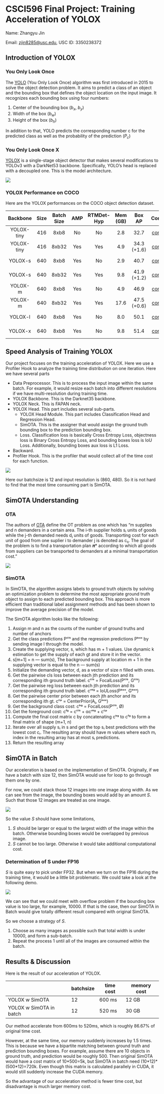 # CSCI596 Final Project: Training Acceleration of YOLOX

Name: Zhangyu Jin

Email: zjin8285@usc.edu, USC ID: 3350238372

## Introduction of YOLOX

### You Only Look Once

The [YOLO](https://arxiv.org/abs/1506.02640) (You Only Look Once) algorithm was first introduced in 2015 to solve the object detection problem. It aims to predict a class of an object and the bounding box that defines the object location on the input image. It recognizes each bounding box using four numbers:

1. Center of the bounding box ($b_{x}$, $b_{y}$)
2. Width of the box ($b_{w}$)
3. Height of the box ($b_{h}$)

In addition to that, YOLO predicts the corresponding number c for the predicted class as well as the probability of the prediction ($P_{c}$)

### You Only Look Once X

[YOLOX](https://arxiv.org/abs/2107.08430v2) is a single-stage object detector that makes several modifications to YOLOv3 with a DarkNet53 backbone. Specifically, YOLO’s head is replaced with a decoupled one. This is the model architecture.

![](yolox_architecture.png)

### YOLOX Performance on COCO

Here are the YOLOX performances on the COCO object detection dataset.

|  Backbone  | Size | Batch Size | AMP | RTMDet-Hyp | Mem (GB) |   Box AP    |                          Config                           |                                                                                                                                                                      Download                                                                                                                                                                      |
| :--------: | :--: | :--------: | :-: | :--------: | :------: | :---------: | :-------------------------------------------------------: | :------------------------------------------------------------------------------------------------------------------------------------------------------------------------------------------------------------------------------------------------------------------------------------------------------------------------------------------------: |
| YOLOX-tiny | 416  |    8xb8    | No  |     No     |   2.8    |    32.7     |       [config](./yolox_tiny_fast_8xb8-300e_coco.py)       |                                   [model](https://download.openmmlab.com/mmyolo/v0/yolox/yolox_tiny_8xb8-300e_coco/yolox_tiny_8xb8-300e_coco_20220919_090908-0e40a6fc.pth) \| [log](https://download.openmmlab.com/mmyolo/v0/yolox/yolox_tiny_8xb8-300e_coco/yolox_tiny_8xb8-300e_coco_20220919_090908.log.json)                                   |
| YOLOX-tiny | 416  |   8xb32    | Yes |    Yes     |   4.9    | 34.3 (+1.6) | [config](./yolox_tiny_fast_8xb32-300e-rtmdet-hyp_coco.py) | [model](https://download.openmmlab.com/mmyolo/v0/yolox/yolox_tiny_fast_8xb32-300e-rtmdet-hyp_coco/yolox_tiny_fast_8xb32-300e-rtmdet-hyp_coco_20230210_143637-4c338102.pth) \| [log](https://download.openmmlab.com/mmyolo/v0/yolox/yolox_tiny_fast_8xb32-300e-rtmdet-hyp_coco/yolox_tiny_fast_8xb32-300e-rtmdet-hyp_coco_20230210_143637.log.json) |
|  YOLOX-s   | 640  |    8xb8    | Yes |     No     |   2.9    |    40.7     |        [config](./yolox_s_fast_8xb8-300e_coco.py)         |                               [model](https://download.openmmlab.com/mmyolo/v0/yolox/yolox_s_fast_8xb8-300e_coco/yolox_s_fast_8xb8-300e_coco_20230213_142600-2b224d8b.pth) \| [log](https://download.openmmlab.com/mmyolo/v0/yolox/yolox_s_fast_8xb8-300e_coco/yolox_s_fast_8xb8-300e_coco_20230213_142600.log.json)                               |
|  YOLOX-s   | 640  |   8xb32    | Yes |    Yes     |   9.8    | 41.9 (+1.2) |  [config](./yolox_s_fast_8xb32-300e-rtmdet-hyp_coco.py)   |       [model](https://download.openmmlab.com/mmyolo/v0/yolox/yolox_s_fast_8xb32-300e-rtmdet-hyp_coco/yolox_s_fast_8xb32-300e-rtmdet-hyp_coco_20230210_134645-3a8dfbd7.pth) \| [log](https://download.openmmlab.com/mmyolo/v0/yolox/yolox_s_fast_8xb32-300e-rtmdet-hyp_coco/yolox_s_fast_8xb32-300e-rtmdet-hyp_coco_20230210_134645.log.json)       |
|  YOLOX-m   | 640  |    8xb8    | Yes |     No     |   4.9    |    46.9     |        [config](./yolox_m_fast_8xb8-300e_coco.py)         |                               [model](https://download.openmmlab.com/mmyolo/v0/yolox/yolox_m_fast_8xb8-300e_coco/yolox_m_fast_8xb8-300e_coco_20230213_160218-a71a6b25.pth) \| [log](https://download.openmmlab.com/mmyolo/v0/yolox/yolox_m_fast_8xb8-300e_coco/yolox_m_fast_8xb8-300e_coco_20230213_160218.log.json)                               |
|  YOLOX-m   | 640  |   8xb32    | Yes |    Yes     |   17.6   | 47.5 (+0.6) |  [config](./yolox_m_fast_8xb32-300e-rtmdet-hyp_coco.py)   |       [model](https://download.openmmlab.com/mmyolo/v0/yolox/yolox_m_fast_8xb32-300e-rtmdet-hyp_coco/yolox_m_fast_8xb32-300e-rtmdet-hyp_coco_20230210_144328-e657e182.pth) \| [log](https://download.openmmlab.com/mmyolo/v0/yolox/yolox_m_fast_8xb32-300e-rtmdet-hyp_coco/yolox_m_fast_8xb32-300e-rtmdet-hyp_coco_20230210_144328.log.json)       |
|  YOLOX-l   | 640  |    8xb8    | Yes |     No     |   8.0    |    50.1     |        [config](./yolox_l_fast_8xb8-300e_coco.py)         |                               [model](https://download.openmmlab.com/mmyolo/v0/yolox/yolox_l_fast_8xb8-300e_coco/yolox_l_fast_8xb8-300e_coco_20230213_160715-c731eb1c.pth) \| [log](https://download.openmmlab.com/mmyolo/v0/yolox/yolox_l_fast_8xb8-300e_coco/yolox_l_fast_8xb8-300e_coco_20230213_160715.log.json)                               |
|  YOLOX-x   | 640  |    8xb8    | Yes |     No     |   9.8    |    51.4     |        [config](./yolox_x_fast_8xb8-300e_coco.py)         |                               [model](https://download.openmmlab.com/mmyolo/v0/yolox/yolox_x_fast_8xb8-300e_coco/yolox_x_fast_8xb8-300e_coco_20230215_133950-1d509fab.pth) \| [log](https://download.openmmlab.com/mmyolo/v0/yolox/yolox_x_fast_8xb8-300e_coco/yolox_x_fast_8xb8-300e_coco_20230215_133950.log.json)                               |


## Speed Analysis of Training YOLOX

Our project focuses on the training acceleration of YOLOX. Here we use a Profiler Hook to analyze the training time distribution on one iteration. Here we have several parts

- Data Preprocessor. This is to process the input image within the same batch. For example, it would resize each batch into different resolutions if we have multi-resolution during training time.
- YOLOX Backbone. This is the Darknet35 backbone.
- YOLOX Neck. This is FAPAN neck.
- YOLOX Head. This part includes several sub-parts.
    - YOLOX Head Module. This part includes Classification Head and Regression Head.
    - SimOTA. This is the assigner that would assign the ground truth bounding box to the prediction bounding box.
    - Loss. Classification loss is basically Cross Entropy Loss, objectness loss is Binary Cross Entropy Loss, and bounding boxes loss is IoU Loss. Additionally, bounding boxes aux loss is L1 Loss.
- Backward.
- Profiler Hook. This is the profiler that would collect all of the time cost for each function.

![](src_speed_analysis.png)

Here our batchsize is 12 and input resolution is (860, 480). So it is not hard to find that the most time consuming part is SimOTA.

## SimOTA Understanding

### OTA

The authors of [OTA](https://arxiv.org/abs/2103.14259) define the OT problem as one which has “m supplies and n demanders in a certain area. The i-th supplier holds sᵢ units of goods while the j-th demanded needs dⱼ units of goods. Transporting cost for each unit of good from one suplier i to demander j is denoted as cᵢⱼ. The goal of the problem is to find a transportation plan 𝝅* according to which all goods from suppliers can be transported to demanders at a minimal transportation cost.”

![](OTA.webp)

### SimOTA

In SimOTA, the algorithm assigns labels to ground truth objects by solving an optimization problem to determine the most appropriate ground truth object to assign to each predicted bounding box. This approach is more efficient than traditional label assignment methods and has been shown to improve the average precision of the model.

The SimOTA algorithm looks like the following:

1. Assign m and n as the counts of the number of ground truths and number of anchors
2. Get the class predictions Pᶜˡˢ and the regression predictions Pᵇᵒˣ by sending image I through the model.
3. Create the supplying vector, s, which has m + 1 values. Use dynamic k estimation to get the supply of each gt and store it in the vector.
4. s[m+1] = n — sum(s), The background supply at location m + 1 in the supplying vector is equal to the n — sum(s)
5. Initialize the demanding vector, d, as a vector of size n filled with ones.
6. Get the pairwise cls loss between each jth prediction and its corresponding ith ground truth label. cᶜˡˢ = FocalLoss(Pᶜˡˢ, Gᶜˡˢ)
7. Get the pairwise reg loss between each jth prediction and its corresponding ith ground truth label. cʳᵉᵍ = IoULoss(Pᵇᵒˣ, Gᵇᵒˣ)
8. Get the pairwise center prior between each jth anchor and its corresponding ith gt. cᶜᵖ = CenterPrior(Aⱼ, Gᵇᵒˣ)
9. Get the background class cost: cᵇᵍ = FocalLoss(Pᶜˡˢ, Ø)
10. Get the foreground cost: cᶠᵍ = cᶜˡˢ + αcʳᵉᵍ + cᶜᵖ
11. Compute the final cost matrix c by concatenating cᵇᵍ to cᶠᵍ to form a final matrix of shape (m+1, n)
12. Iterate over all supply sᵢ in s and get the top sᵢ best predictions with the lowest cost cᵢ. The resulting array should have m values where each mᵢ index in the resulting array has at most sᵢ predictions.
13. Return the resulting array

## SimOTA in Batch

Our acceleration is based on the implementation of SimOTA. Originally, if we have a batch with size 12, then SimOTA would use for loop to go through them one by one.

For now, we could stack those 12 images into one image along width. As we can see from the image, the bounding boxes would add by an amount $S$. Such that those 12 images are treated as one image.

![](SimOTA_in_batch.png)

So the value $S$ should have some limitations,

1. $S$ should be larger or equal to the largest width of the image within the batch. Otherwise bounding boxes would be overlapped by previous image.
2. $S$ cannot be too large. Otherwise it would take additional computational cost.

### Determination of S under FP16

$S$ is quite easy to pick under FP32. But when we turn on the FP16 during the training time, it would be a little bit problematic. We could take a look at the following demo.

![](SimOTA_in_batch_fp16.png)

We can see that we could meet with overflow problem if the bounding box value is too large, for example, 10000. If that is the case, then our SimOTA in Batch would give totally different result compared with original SimOTA.

So we choose a strategy of $S$.

1. Choose as many images as possible such that total width is under 10000, and form a sub-batch.
2. Repeat the process 1 until all of the images are consumed within the batch.

## Results & Discussion

Here is the result of our acceleration of YOLOX.

|                         | batchsize | time cost | memory cost |
|-------------------------|-----------|-----------|-------------|
| YOLOX w SimOTA          | 12        | 600 ms    | 12 GB       |
| YOLOX w SimOTA in batch | 12        | 520 ms    | 30 GB       |

Our method accelerate from 600ms to 520ms, which is roughly 86.67% of original time cost.

However, at the same time, our memory suddenly increases by 1.5 times. This is because we have a bipartite matching between ground truth and prediction bounding boxes. For example, assume there are 10 objects in ground truth, and prediction would be roughly 500. Then original SimOTA would have a cost matrix of 10\*500=5k, but SimOTA in batch need (10\*12)\*(500\*12)=720k. Even though this matrix is calculated parallely in CUDA, it would still suddenly increase the CUDA memory.

So the advantage of our acceleration method is fewer time cost, but disadvantage is much larger memory cost.